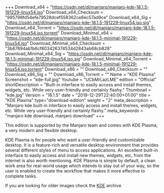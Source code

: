 +++
Download_x64 = "https://osdn.net/dl/manjaro/manjaro-kde-18.1.5-191229-linux54.iso"
Download_x64_Checksum = "995798fd54efe79528dcef558362ce8ec57ad9ce"
Download_x64_Sig = "https://osdn.net/dl/manjaro/manjaro-kde-18.1.5-191229-linux54.iso.sig"
Download_x64_Torrent = "https://osdn.net/dl/manjaro/manjaro-kde-18.1.5-191229-linux54.iso.torrent"
Download_Minimal_x64 = "https://osdn.net/dl/manjaro/manjaro-kde-18.1.5-minimal-191229-linux54.iso"
Download_Minimal_x64_Checksum = "3b87694ab1b6cf803426374534d2843ab68cb828"
Download_Minimal_x64_Sig = "https://osdn.net/dl/manjaro/manjaro-kde-18.1.5-minimal-191229-linux54.iso.sig"
Download_Minimal_x64_Torrent = "https://osdn.net/dl/manjaro/manjaro-kde-18.1.5-minimal-191229-linux54.iso.torrent"
Download_x86 = ""
Download_x86_Checksum = ""
Download_x86_Sig = ""
Download_x86_Torrent = ""
Name = "KDE Plasma"
Screenshot = "kde-full.jpg"
Youtube = "UCbMrLazLME"
edition = "Official"
shortDescription = "Built-in interface to easily access and install themes, widgets, etc. While very user-friendly and certainly flashy."
Thumbnail = "kde.jpg"
Version = "18.1.5"
date = "2019-12-29T22:40:00+01:00"
title = "KDE Plasma"
type="download-edition"
weight = "2"
meta_description = "Manjaro kde built-in interface to easily access and install themes, widgets, etc. While very user-friendly and certainly flashy."
meta_keywords = "manjaro kde download, manjaro download"
+++

This edition is supported by the Manjaro team and comes with KDE Plasma, a very modern and flexible desktop.

KDE Plasma is for people who want a user-friendly and customizable desktop. It is a feature-rich and versatile desktop environment that provides several different styles of menu to access applications. An excellent built-in interface to easily access and install new themes, widgets, etc, from the internet is also worth mentioning. KDE Plasma is simple by default, a clean work area for real-world usage which intends to stay out of your way, so the user is enabled to create the workflow that makes it more effective to complete tasks.

If you are looking for older images check the [KDE](https://osdn.net/projects/manjaro/storage/z_release_archive/kde) archive.
